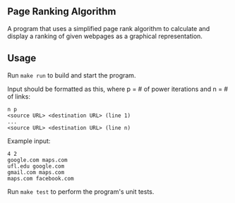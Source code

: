 ## Page Ranking Algorithm
A program that uses a simplified page rank algorithm to calculate and display a ranking of given webpages as a graphical representation.

## Usage
Run ```make run``` to build and start the program.

Input should be formatted as this, where p = # of power iterations and n = # of links:

```console
n p
<source URL> <destination URL> (line 1)
...
<source URL> <destination URL> (line n)
```

Example input:
```console
4 2
google.com maps.com
ufl.edu google.com
gmail.com maps.com
maps.com facebook.com
```

Run ```make test``` to perform the program's unit tests.
